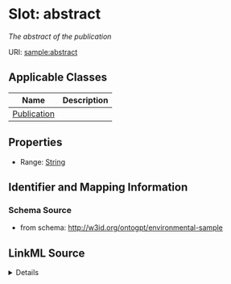# Slot: abstract
_The abstract of the publication_


URI: [sample:abstract](http://w3id.org/ontogpt/environmental-sample/abstract)



<!-- no inheritance hierarchy -->




## Applicable Classes

| Name | Description |
| --- | --- |
[Publication](Publication.md) | 






## Properties

* Range: [String](String.md)







## Identifier and Mapping Information







### Schema Source


* from schema: http://w3id.org/ontogpt/environmental-sample




## LinkML Source

<details>
```yaml
name: abstract
description: The abstract of the publication
from_schema: http://w3id.org/ontogpt/environmental-sample
rank: 1000
alias: abstract
owner: Publication
domain_of:
- Publication
range: string

```
</details>